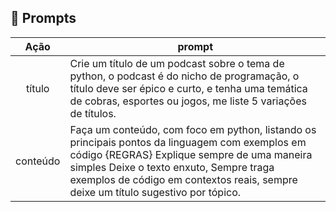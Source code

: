 ## 🧠 Prompts

|   Ação   | prompt                                                                                               |
| :------: |------------------------------------------------------------------------------------------------------|
|  título  | Crie um título de um podcast sobre o tema de python, o podcast é do nicho de programação, o título deve ser épico e curto, e tenha uma temática de cobras, esportes ou jogos, me liste 5 variações de títulos.       |
| conteúdo | Faça um conteúdo, com foco em python, listando os principais pontos da linguagem com exemplos em código {REGRAS} Explique sempre de uma maneira simples Deixe o texto enxuto, Sempre traga exemplos de código em contextos reais, sempre deixe um título sugestivo por tópico.                                                     |
